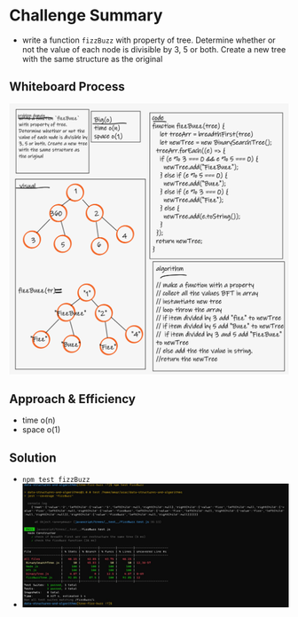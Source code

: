 # Challenge Summary
- write a function `fizzBuzz` with property of tree. Determine whether or not the value of each node is divisible by 3, 5 or both. Create a new tree with the same structure as the original

## Whiteboard Process
![wb](wb3.png)

## Approach & Efficiency
- time o(n)
- space o(1)

## Solution
- `npm test fizzBuzz`
- ![i](tst3.jpg)